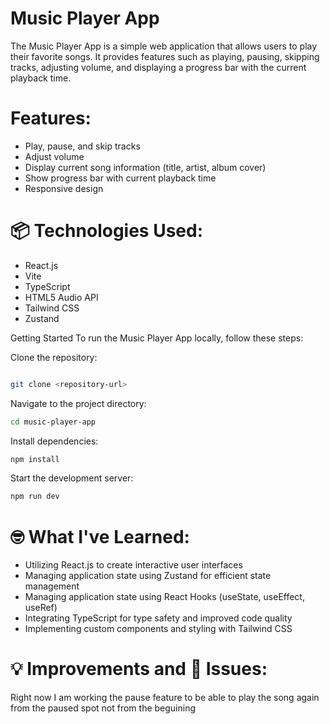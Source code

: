 # Music Player App

The Music Player App is a simple web application that allows users to play their favorite songs. It provides features such as playing, pausing, skipping tracks, adjusting volume, and displaying a progress bar with the current playback time.

# Features:

* Play, pause, and skip tracks
* Adjust volume
* Display current song information (title, artist, album cover)
* Show progress bar with current playback time
* Responsive design 

# 📦 Technologies Used:

* React.js
* Vite
* TypeScript
* HTML5 Audio API
* Tailwind CSS
* Zustand 

Getting Started
To run the Music Player App locally, follow these steps:

Clone the repository:

```bash

git clone <repository-url>

```
Navigate to the project directory:

```bash
cd music-player-app
```

Install dependencies:

```bash
npm install
```

Start the development server:

```bash
npm run dev
```
# 🤓 What I've Learned:

* Utilizing React.js to create interactive user interfaces
* Managing application state using Zustand for efficient state management
* Managing application state using React Hooks (useState, useEffect, useRef)
* Integrating TypeScript for type safety and improved code quality
* Implementing custom components and styling with Tailwind CSS

# 💡 Improvements and 🐞 Issues:

Right now I am working the pause feature to be able to play the song again from the paused spot not from the beguining